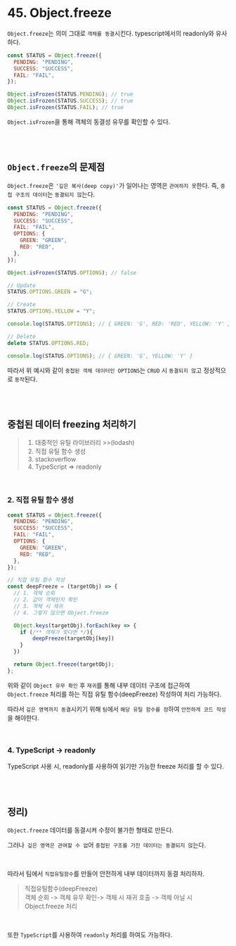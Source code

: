 # 45. Object.freeze

`Object.freeze`는 의미 그대로 `객체를 동결`시킨다. typescript에서의 readonly와 유사하다.

```javascript
const STATUS = Object.freeze({
  PENDING: "PENDING",
  SUCCESS: "SUCCESS",
  FAIL: "FAIL",
});

Object.isFrozen(STATUS.PENDING); // true
Object.isFrozen(STATUS.SUCCESS); // true
Object.isFrozen(STATUS.FAIL); // true
```

`Object.isFrozen`을 통해 객체의 동결성 유무를 확인할 수 있다.

<br/><br/>

## `Object.freeze`의 문제점

`Object.freeze`은 `'깊은 복사(deep copy)'`가 일어나는 영역은 `관여하지 못`한다. 즉, `중첩 구조의 데이터`는 `동결되지 않`는다.

```javascript
const STATUS = Object.freeze({
  PENDING: "PENDING",
  SUCCESS: "SUCCESS",
  FAIL: "FAIL",
  OPTIONS: {
    GREEN: "GREEN",
    RED: "RED",
  },
});

Object.isFrozen(STATUS.OPTIONS); // false

// Update
STATUS.OPTIONS.GREEN = "G";

// Create
STATUS.OPTIONS.YELLOW = "Y";

console.log(STATUS.OPTIONS); // { GREEN: 'G', RED: 'RED', YELLOW: 'Y' }

// Delete
delete STATUS.OPTIONS.RED;

console.log(STATUS.OPTIONS); // { GREEN: 'G', YELLOW: 'Y' }
```

따라서 위 예시와 같이 `중첩된 객체 데이터인 OPTIONS`는 `CRUD` 시 `동결되지 않`고 정상적으로 `동작`된다.

<br/><br/>

## 중첩된 데이터 freezing 처리하기

> 1.  대중적인 유틸 라이브러리 >>(lodash)
> 2.  직접 유틸 함수 생성
> 3.  stackoverflow
> 4.  TypeScript => readonly

<br/>

### 2. 직접 유틸 함수 생성

```javascript
const STATUS = Object.freeze({
  PENDING: "PENDING",
  SUCCESS: "SUCCESS",
  FAIL: "FAIL",
  OPTIONS: {
    GREEN: "GREEN",
    RED: "RED",
  },
});

// 직접 유틸 함수 작성
const deepFreeze = (targetObj) => {
  // 1. 객체 순회
  // 2. 값이 객체인지 확인
  // 3. 객체 시 재귀
  // 4. 그렇지 않으면 Object.freeze

  Object.keys(targetObj).forEach(key => {
    if (/** 객체가 맞다면 */){
        deepFreeze(targetObj[key])
    }
  })

  return Object.freeze(targetObj);
};
```

위와 같이 `Object 유무 확인` 후 `재귀`를 통해 내부 데이터 구조에 접근하여 `Object.freeze` 처리를 하는 직접 유틸 함수(deepFreeze) 작성하여 처리 가능하다.

따라서 `깊은 영역까지 동결`시키기 위해 `팀`에서 `해당 유틸 함수를 정`하여 `안전하게 코드 작성`을 해야한다.

<br/>

### 4. TypeScript -> readonly

TypeScript 사용 시, readonly를 사용하여 읽기만 가능한 freeze 처리를 할 수 있다.

<br/>
<br/>

## 정리)

`Object.freeze` 데이터를 동결시켜 수정이 불가한 형태로 만든다.

그러나` 깊은 영역은 관여할 수 없`어
`중첩된 구조를 가진 데이터는 동결되지 않`는다.

<br/>

따라서 팀에서 `직접유틸함수`를 만들어 안전하게 내부 데이터까지 동결 처리하자.

> 직접유틸함수(deepFreeze)<br/>
> 객체 순회 -> 객체 유무 확인-> 객체 시 재귀 호출 -> 객체 아닐 시 Object.freeze 처리

<br/>

또한 `TypeScript`를 사용하여 `readonly` 처리를 하여도 가능하다.
